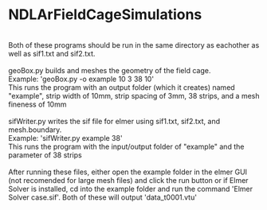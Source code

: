 # NDLArFieldCageSimulations
<br />
Both of these programs should be run in the same directory as eachother as well as sif1.txt and sif2.txt.<br />
<br />
geoBox.py builds and meshes the geometry of the field cage.<br />
Example: 'geoBox.py -o example 10 3 38 10'<br />
This runs the program with an output folder (which it creates) named "example", strip width of 10mm, strip spacing of 3mm, 38 strips, and a mesh fineness of 10mm<br />
<br />
sifWriter.py writes the sif file for elmer using sif1.txt, sif2.txt, and mesh.boundary.<br />
Example: 'sifWriter.py example 38'<br />
This runs the program with the input/output folder of "example" and the parameter of 38 strips<br />
<br />
After running these files, either open the example folder in the elmer GUI (not recomended for large mesh files) and click the run button or if Elmer Solver is installed, cd into the example folder and run the command 'Elmer Solver case.sif'. Both of these will output 'data_t0001.vtu'<br />
